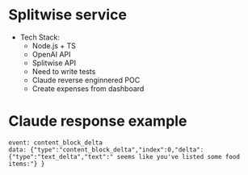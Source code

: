 # Splitwise service

- Tech Stack:
  - Node.js + TS
  - OpenAI API
  - Splitwise API
  - Need to write tests
  - Claude reverse enginnered POC
  - Create expenses from dashboard

# Claude response example

```
event: content_block_delta
data: {"type":"content_block_delta","index":0,"delta":{"type":"text_delta","text":" seems like you've listed some food items:"} }
```
